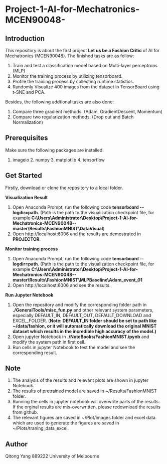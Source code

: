# Project-1-AI-for-Mechatronics-MCEN90048-
## Introduction
This repository is about the first project **Let us be a Fashion Critic** of AI for Mechatronics (MCEN90048).
The finished tasks are as follow:
1. Train and test a classification model based on Multi-layer perceptrons (MLP)
2. Monitor the training process by utilizing tensorboard.
3. Profile the training process by collecting runtime statistics.
4. Randomly Visualize 400 images from the dataset in TensorBoard using t-SNE and PCA.

Besides, the following addtional tasks are also done:
1. Compare three gradient methods. (Adam, GradientDescent, Momentum)
2. Compare two regularization methods. (Drop out and Batch Normalization)
## Prerequisites
Make sure the following packages are installed:
1. imageio 2. numpy 3. matplotlib 4. tensorflow
## Get Started
Firstly, download or clone the repository to a local folder.

**Visualization Result**
1. Open Anaconda Prompt, run the following code **tensorboard --logdir=path**. (Path is the path to the visualization checkpoint file,
for example **C:\Users\Administrator\Desktop\Project-1-AI-for-Mechatronics-MCEN90048--master\Results\FashionMNIST\DataVisual**)
2. Open http://localhost:6006 and the results are demostrated in **PROJECTOR**.

**Monitor training process**
1. Open Anaconda Prompt, run the following code **tensorboard --logdir=path**. (Path is the path to the visualization checkpoint file,
for example **C:\Users\Administrator\Desktop\Project-1-AI-for-Mechatronics-MCEN90048--master\Results\FashionMNIST\MLPBaseline\Adam_event_01**
2. Open http://localhost:6006 and see the results.

**Run Jupyter Notebook**
1. Open the repository and modify the corresponding folder path in **./GeneralTools/misc_fun.py** and other relevant system parameters,
especially DEFAULT_IN, DEFAULT_OUT, DEFAULT_DOWNLOAD and EXCEL_FOLDER.
(**Note: DEFAULT_IN folder should be set to path like ~/data/fashion, or it will automatically download the original MNIST dataset 
which results in the incredible high accuracy of the model.)**
2. Open jupyter Notebook in **./NoteBooks/FashionMNIST.ipynb** and modify the system path in first cell.
3. Run cells in jupyter Notebook to test the model and see the corresponding result.

## Note
1. The analysis of the results and relevant plots are shown in jupyter Notebook.
2. The results of pretrained model are saved in ~/Results/FashionMNIST folder.
3. Running the cells in jupyter notebook will overwrite parts of the results. If the orginal results are mis-overwritten, please
redownload the results from github.
4. The relevant figures are saved in ~/Plot/images folder and excel data which are used to generate the figures are saved in ~/Plots/traning_data_excel.

## Author
Qitong Yang 889222 University of Melbourne
